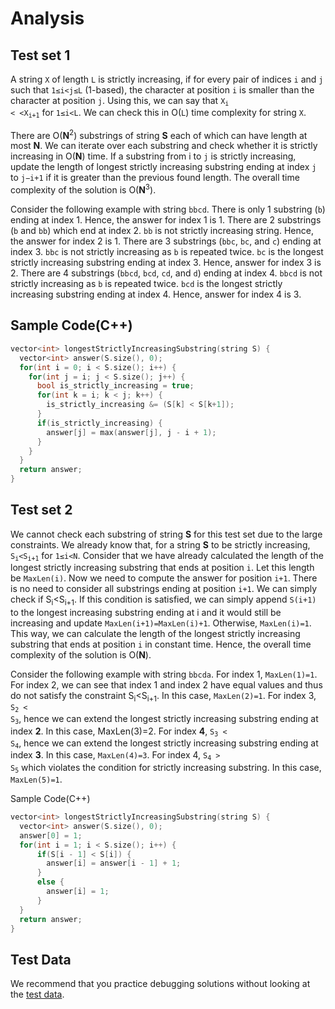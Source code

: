 # Analysis

## Test set 1

A string `X` of length `L` is strictly increasing, if for every pair of indices `i` and `j` such that `1≤i<j≤L` (1-based), the character at position `i` is smaller than the character at position `j`. Using this, we can say that <code>X<sub>i</sub> < <X<sub>i+1</sub></code> for `1≤i<L`. We can check this in O(`L`) time complexity for string `X`.

There are O(**N**<sup>2</sup>) substrings of string **S** each of which can have length at most **N**. We can iterate over each substring and check whether it is strictly increasing in O(**N**) time. If a substring from i to `j` is strictly increasing, update the length of longest strictly increasing substring ending at index `j` to `j−i+1` if it is greater than the previous found length. The overall time complexity of the solution is O(**N**<sup>3</sup>).

Consider the following example with string `bbcd`. There is only 1 substring (`b`) ending at index 1. Hence, the answer for index 1 is 1. There are 2 substrings (`b` and `bb`) which end at index 2. `bb` is not strictly increasing string. Hence, the answer for index 2 is 1. There are 3 substrings (`bbc`, `bc`, and `c`) ending at index 3. `bbc` is not strictly increasing as `b` is repeated twice. `bc` is the longest strictly increasing substring ending at index 3. Hence, answer for index 3 is 2. There are 4 substrings (`bbcd`, `bcd`, `cd`, and `d`) ending at index 4. `bbcd` is not strictly increasing as `b` is repeated twice. `bcd` is the longest strictly increasing substring ending at index 4. Hence, answer for index 4 is 3.

## Sample Code(C++)

```c++
vector<int> longestStrictlyIncreasingSubstring(string S) {
  vector<int> answer(S.size(), 0);
  for(int i = 0; i < S.size(); i++) {
    for(int j = i; j < S.size(); j++) {
      bool is_strictly_increasing = true;
      for(int k = i; k < j; k++) {
        is_strictly_increasing &= (S[k] < S[k+1]);
      }
      if(is_strictly_increasing) {
        answer[j] = max(answer[j], j - i + 1);
      }
    }
  }
  return answer;
}
```

## Test set 2

We cannot check each substring of string **S** for this test set due to the large constraints. We already know that, for a string **S** to be strictly increasing, <code>S<sub>i</sub><S<sub>i+1</sub></code> for `1≤i<N`. Consider that we have already calculated the length of the longest strictly increasing substring that ends at position `i`. Let this length be `MaxLen(i)`. Now we need to compute the answer for position `i+1`. There is no need to consider all substrings ending at position `i+1`. We can simply check if S<sub>i</sub><S<sub>i+1</sub>. If this condition is satisfied, we can simply append `S(i+1)` to the longest increasing substring ending at i and it would still be increasing and update `MaxLen(i+1)=MaxLen(i)+1`. Otherwise, `MaxLen(i)=1`. This way, we can calculate the length of the longest strictly increasing substring that ends at position `i` in constant time. Hence, the overall time complexity of the solution is O(**N**).

Consider the following example with string `bbcda`. For index 1, `MaxLen(1)=1`. For index 2, we can see that index 1 and index 2 have equal values and thus do not satisfy the constraint S<sub>i</sub><S<sub>i+1</sub>. In this case, `MaxLen(2)=1`. For index 3, <code>S<sub>2</sub> < S<sub>3</sub></code>, hence we can extend the longest strictly increasing substring ending at index **2**. In this case, MaxLen(3)=2. For index **4**, <code>S<sub>3</sub> < S<sub>4</sub></code>, hence we can extend the longest strictly increasing substring ending at index **3**. In this case, `MaxLen(4)=3`. For index 4, <code>S<sub>4</sub> > S<sub>5</sub></code> which violates the condition for strictly increasing substring. In this case, `MaxLen(5)=1`.

Sample Code(C++)

```c++
vector<int> longestStrictlyIncreasingSubstring(string S) {
  vector<int> answer(S.size(), 0);
  answer[0] = 1;
  for(int i = 1; i < S.size(); i++) {
      if(S[i - 1] < S[i]) {
        answer[i] = answer[i - 1] + 1;
      }
      else {
        answer[i] = 1;
      }
  }
  return answer;
}
```

## Test Data

We recommend that you practice debugging solutions without looking at the [test data](https://codejam.googleapis.com/dashboard/get_file/AQj_6U3n6EcbazzKvOGxfyrE3tTsqJY0xSTCt2Z4B-DmwL9swNStzjY7bfqy9uB5J70/test_data.zip).
